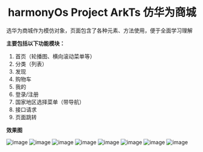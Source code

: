 # <center> harmonyOs Project ArkTs 仿华为商城

选华为商城作为模仿对象，页面包含了各种元素、方法使用，便于全面学习理解

**主要包括以下功能模块：**

1. 首页（轮播图、横向滚动菜单等）
2. 分类（列表）
3. 发现
4. 购物车
5. 我的
6. 登录/注册
7. 国家地区选择菜单（带导航）
8. 接口请求
9. 页面跳转

**效果图**

![image](https://github.com/youfrweb/harmonyProject/blob/master/projectImages/projectImage01.png)
![image](https://github.com/youfrweb/harmonyProject/blob/master/projectImages/projectImage02.png)
![image](https://github.com/youfrweb/harmonyProject/blob/master/projectImages/projectImage03.png)
![image](https://github.com/youfrweb/harmonyProject/blob/master/projectImages/projectImage04.png)
![image](https://github.com/youfrweb/harmonyProject/blob/master/projectImages/projectImage05.png)
![image](https://github.com/youfrweb/harmonyProject/blob/master/projectImages/projectImage06.png)
![image](https://github.com/youfrweb/harmonyProject/blob/master/projectImages/projectImage07.png)
![image](https://github.com/youfrweb/harmonyProject/blob/master/projectImages/projectImage08.png)

